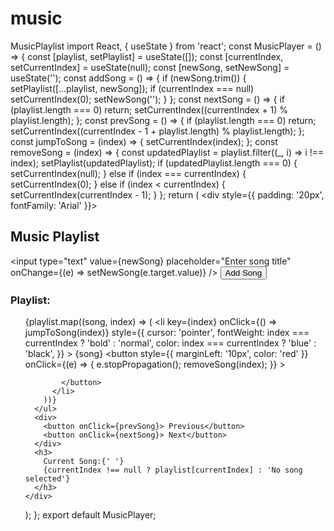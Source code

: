 # music
MusicPlaylist
import React, { useState } from 'react';
const MusicPlayer = () => {
  const [playlist, setPlaylist] = useState([]);
  const [currentIndex, setCurrentIndex] = useState(null);
  const [newSong, setNewSong] = useState('');
  const addSong = () => {
    if (newSong.trim()) {
      setPlaylist([...playlist, newSong]);
      if (currentIndex === null) setCurrentIndex(0);
      setNewSong('');
    }
  };
  const nextSong = () => {
    if (playlist.length === 0) return;
    setCurrentIndex((currentIndex + 1) % playlist.length);
  };
  const prevSong = () => {
    if (playlist.length === 0) return;
    setCurrentIndex((currentIndex - 1 + playlist.length) % playlist.length);
  };
  const jumpToSong = (index) => {
    setCurrentIndex(index);
  };
  const removeSong = (index) => {
    const updatedPlaylist = playlist.filter((_, i) => i !== index);
    setPlaylist(updatedPlaylist);
    if (updatedPlaylist.length === 0) {
      setCurrentIndex(null);
    } else if (index === currentIndex) {
      setCurrentIndex(0);
    } else if (index < currentIndex) {
      setCurrentIndex(currentIndex - 1);
    }
  };
  return (
    <div style={{ padding: '20px', fontFamily: 'Arial' }}>
      <h2> Music Playlist</h2>
      <div>
        <input
          type="text"
          value={newSong}
          placeholder="Enter song title"
          onChange={(e) => setNewSong(e.target.value)}
        />
        <button onClick={addSong}>Add Song</button>
      </div>
      <h3>Playlist:</h3>
      <ul>
        {playlist.map((song, index) => (
          <li
            key={index}
            onClick={() => jumpToSong(index)}
            style={{
              cursor: 'pointer',
              fontWeight: index === currentIndex ? 'bold' : 'normal',
              color: index === currentIndex ? 'blue' : 'black',
            }}
          >
            {song}
            <button
              style={{ marginLeft: '10px', color: 'red' }}
              onClick={(e) => {
                e.stopPropagation();
                removeSong(index);
              }}
            >
              
            </button>
          </li>
        ))}
      </ul>
      <div>
        <button onClick={prevSong}> Previous</button>
        <button onClick={nextSong}> Next</button>
      </div>
      <h3>
        Current Song:{' '}
        {currentIndex !== null ? playlist[currentIndex] : 'No song selected'}
      </h3>
    </div>
  );
};
export default MusicPlayer;


